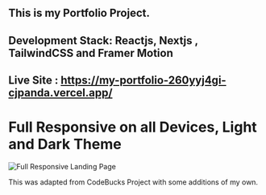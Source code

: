 ## This is my Portfolio Project.
## Development Stack: Reactjs, Nextjs , TailwindCSS and Framer Motion
## Live Site : https://my-portfolio-260yyj4gi-cjpanda.vercel.app/
# Full Responsive on all Devices, Light and Dark Theme

![Full Responsive Landing Page](https://github.com/cjpanda/MyPortfolio/assets/107156444/ba55f0a7-9922-4c3e-bbbd-fc405837432a)





This was adapted from CodeBucks Project with some additions of my own. 
